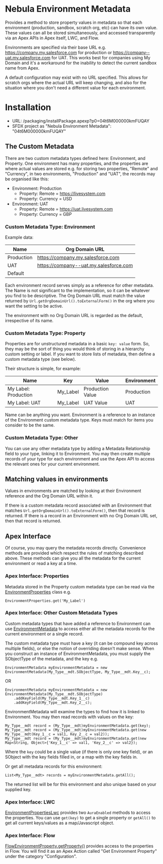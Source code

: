# Nebula Environment Metadata

Provides a method to store property values in metadata so that each environment (production, sandbox, scratch org, etc)
can have its own value. These values can all be stored simultaneously, and accessed transparently via an Apex
APIs in Apex itself, LWC, and Flow.

Environments are specified via their base URL e.g. https://company.my.salesforce.com for production or 
https://company--uat.my.salesforce.com for UAT. This works best for companies using My Domain and it's a 
workaround for the inability to detect the current sandbox name from Apex.  

A default configuration may exist with no URL specified. This allows for scratch orgs where the actual URL will keep 
changing, and also for the situation where you don't need a different value for each environment.

# Installation

  - URL: /packaging/installPackage.apexp?p0=04t6M000000kmFUQAY
  - SFDX project as "Nebula Environment Metadata": "04t6M000000kmFUQAY"

## The Custom Metadata

There are two custom metadata types defined here: Environment, and Property. One environment has many properties, and 
the properties are where actual values are stored e.g. for storing two properties, "Remote" and "Currency", in two 
environments, "Production" and "UAT", the records may be organised like this:

  - Environment: Production
    - Property: Remote = https://livesystem.com
    - Property: Currency = USD
  - Environment: UAT
      - Property: Remote = https://uat.livesystem.com
      - Property: Currency = GBP

### Custom Metadata Type: Environment

Example data:

| Name | Org Domain URL |
| --- | --- |
| Production | https://company.my.salesforce.com |
| UAT | https://company--uat.my.salesforce.com |
| Default |  |

Each environment record serves simply as a reference for other metadata. The Name is not significant to the 
implementation, so it can be whatever you find to be descriptive. The Org Domain URL must match the value returned by 
`Url.getOrgDomainUrl().toExternalForm()` in the org where you want the setting to be active.

The environment with no Org Domain URL is regarded as the default, irrespective of its name. 

### Custom Metadata Type: Property

Properties are for unstructured metadata in a basic `key: value` form. So, they may be the sort of thing you would think 
of storing in a hierarchy custom setting or label. If you want to store lists of metadata, then define a custom metadata type 
(see below).

Their structure is simple, for example:

| Name | Key | Value | Environment | 
| --- | --- | --- | --- |
| My Label: Production | My_Label | Production Value | Production |
| My Label: UAT | My_Label | UAT Value | UAT |

Name can be anything you want. Environment is a reference to an instance of the Environment custom metadata type. Keys 
must match for items you consider to be the same.

### Custom Metadata Type: Other

You can use any other metadata type by adding a Metadata Relationship field to your type, linking it to Environment. You
may then create multiple records of your type for each environment and use the Apex API to access the relevant ones for 
your current environment. 

## Matching values in environments

Values in environments are matched by looking at their Environment reference and the Org Domain URL within it. 

If there is a custom metadata record associated with an Environment that matches `Url.getOrgDomainUrl().toExternalForm()`,
then that record is returned. If there is a record in an Environment with no Org Domain URL set, then that record is returned.

## Apex Interface

Of course, you may query the metadata records directly. Convenience methods are provided which respect the rules of 
matching described above. These methods can give you all the metadata for the current environment or read a key at a time.

### Apex Interface: Properties

Metadata stored in the Property custom metadata type can be read via the [EnvironmentProperties](force-app/main/default/classes/EnvironmentProperties.cls) class e.g.

    EnvironmentProperties.get('My_Label')

### Apex Interface: Other Custom Metadata Types

Custom metadata types that have added a reference to Environment can use [EnvironmentMetadata](force-app/main/default/classes/EnvironmentMetadata.cls)
to access either all the metadata records for the current environment or a single record.

The custom metadata type must have a key (it can be compound key across multiple fields), or else the 
notion of overriding doesn't make sense. When you construct an instance of EnvironmentMetadata, you must supply the 
SObjectType of the metadata, and the key e.g.

    EnvironmentMetadata myEnvironmentMetadata = new EnvironmentMetadata(My_Type__mdt.SObjectType, My_Type__mdt.Key__c);

OR

    EnvironmentMetadata myEnvironmentMetadata = new EnvironmentMetadata(My_Type__mdt.SObjectType)
        .addKeyField(My_Type__mdt.Key_1__c)
        .addKeyField(My_Type__mdt.Key_2__c);


EnvironmentMetadata will examine the types to find how it is linked to Environment. You may then read records with 
values on the key:

    My_Type__mdt record = (My_Type__mdt)myEnvironmentMetadata.get(key);
    My_Type__mdt record = (My_Type__mdt)myEnvironmentMetadata.get(new My_Type__mdt(Key_1__c = val1, Key_2__c = val2));
    My_Type__mdt record = (My_Type__mdt)myEnvironmentMetadata.get(new Map<String, Object>{'Key_1__c' => val1, 'Key_2__c' => val2});

Where the `key` could be a single value (if there is only one key field), or an SObject with the key fields filled in, or
a map with the key fields in.

Or get all metadata records for this environment:

    List<My_Type__mdt> records = myEnvironmentMetadata.getAll();

The returned list will be for this environment and also unique based on your supplied key. 

### Apex Interface: LWC

[EnvironmentPropertiesLwc](force-app/main/default/classes/EnvironmentPropertiesLwc.cls) provides two `AuraEnabled` 
methods to access the properties. You can use `get(key)` to get a single property or `getAll()` to get all current
keys/values as a map/Javascript object.

### Apex Interface: Flow

[FlowEnvironmentProperty.getProperty()](force-app/main/default/classes/FlowEnvironmentProperty.cls) provides access to
the properties in Flow. You will find it as an Apex Action called "Get Environment Property" under the category 
"Configuration".
